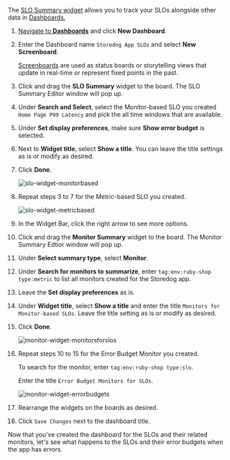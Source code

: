 The <a href="https://docs.datadoghq.com/dashboards/widgets/slo/" target="_blank">SLO Summary widget</a> allows you to track your SLOs alongside other data in <a href="https://docs.datadoghq.com/dashboards/" target="_blank">Dashboards. 

1. Navigate to <a href="https://app.datadoghq.com/dashboard/lists" target="_datadog">**Dashboards**</a> and click **New Dashboard**.

2. Enter the Dashboard name `Storedog App SLOs` and select **New Screenboard**.

   <a href="https://docs.datadoghq.com/dashboards/screenboards/" target="_blank">Screenboards</a> are used as status boards or storytelling views that update in real-time or represent fixed points in the past. 

3. Click and drag the **SLO Summary** widget to the board. The SLO Summary Editor window will pop up.

4. Under **Search and Select**, select the Monitor-based SLO you created `Home Page P99 Latency` and pick the all time windows that are available.

5. Under **Set display preferences**, make sure **Show error budget** is selected.

6. Next to **Widget title**, select **Show a title**. You can leave the title settings as is or modify as desired.

7. Click **Done**.

   ![slo-widget-monitorbased](slopractice/assets/slo-widget-monitorbased.png)

8. Repeat steps 3 to 7 for the Metric-based SLO you created.

   ![slo-widget-metricbased](slopractice/assets/slo-widget-metricbased.png)

9. In the Widget Bar, click the right arrow to see more options.

10. Click and drag the **Monitor Summary** widget to the board. The Monitor Summary Edtior window will pop up.

11. Under **Select summary type**, select **Monitor**.

12. Under **Search for monitors to summarize**, enter `tag:env:ruby-shop type:metric` to list all monitors created for the Storedog app.

13. Leave the **Set display preferences** as is.

14. Under **Widget title**, select **Show a title** and enter the title `Monitors for Monitor-based SLOs`. Leave the title setting as is or modify as desired.

15. Click **Done**.

    ![monitor-widget-monitorsforslos](slopractice/assets/monitor-widget-monitorsforslos.png)

16. Repeat steps 10 to 15 for the Error Budget Monitor you created. 

    To search for the monitor, enter `tag:env:ruby-shop type:slo`.

    Enter the title `Error Budget Monitors for SLOs`.

    ![monitor-widget-errorbudgets](slopractice/assets/monitor-widget-errorbudgets.png)

17. Rearrange the widgets on the boards as desired.

18. Click `Save Changes` next to the dashboard title.

Now that you've created the dashboard for the SLOs and their related monitors, let's see what happens to the SLOs and their error budgets when the app has errors. 
